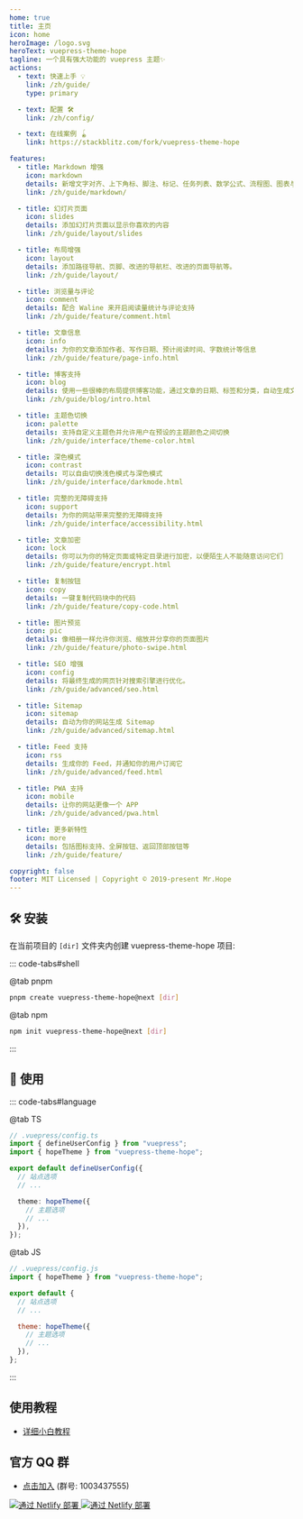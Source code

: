 ```yaml
---
home: true
title: 主页
icon: home
heroImage: /logo.svg
heroText: vuepress-theme-hope
tagline: 一个具有强大功能的 vuepress 主题✨
actions:
  - text: 快速上手 💡
    link: /zh/guide/
    type: primary

  - text: 配置 🛠
    link: /zh/config/

  - text: 在线案例 🪀
    link: https://stackblitz.com/fork/vuepress-theme-hope

features:
  - title: Markdown 增强
    icon: markdown
    details: 新增文字对齐、上下角标、脚注、标记、任务列表、数学公式、流程图、图表与幻灯片支持
    link: /zh/guide/markdown/

  - title: 幻灯片页面
    icon: slides
    details: 添加幻灯片页面以显示你喜欢的内容
    link: /zh/guide/layout/slides

  - title: 布局增强
    icon: layout
    details: 添加路径导航、页脚、改进的导航栏、改进的页面导航等。
    link: /zh/guide/layout/

  - title: 浏览量与评论
    icon: comment
    details: 配合 Waline 来开启阅读量统计与评论支持
    link: /zh/guide/feature/comment.html

  - title: 文章信息
    icon: info
    details: 为你的文章添加作者、写作日期、预计阅读时间、字数统计等信息
    link: /zh/guide/feature/page-info.html

  - title: 博客支持
    icon: blog
    details: 使用一些很棒的布局提供博客功能，通过文章的日期、标签和分类，自动生成文章、分类、标签与时间轴列表
    link: /zh/guide/blog/intro.html

  - title: 主题色切换
    icon: palette
    details: 支持自定义主题色并允许用户在预设的主题颜色之间切换
    link: /zh/guide/interface/theme-color.html

  - title: 深色模式
    icon: contrast
    details: 可以自由切换浅色模式与深色模式
    link: /zh/guide/interface/darkmode.html

  - title: 完整的无障碍支持
    icon: support
    details: 为你的网站带来完整的无障碍支持
    link: /zh/guide/interface/accessibility.html

  - title: 文章加密
    icon: lock
    details: 你可以为你的特定页面或特定目录进行加密，以便陌生人不能随意访问它们
    link: /zh/guide/feature/encrypt.html

  - title: 复制按钮
    icon: copy
    details: 一键复制代码块中的代码
    link: /zh/guide/feature/copy-code.html

  - title: 图片预览
    icon: pic
    details: 像相册一样允许你浏览、缩放并分享你的页面图片
    link: /zh/guide/feature/photo-swipe.html

  - title: SEO 增强
    icon: config
    details: 将最终生成的网页针对搜索引擎进行优化。
    link: /zh/guide/advanced/seo.html

  - title: Sitemap
    icon: sitemap
    details: 自动为你的网站生成 Sitemap
    link: /zh/guide/advanced/sitemap.html

  - title: Feed 支持
    icon: rss
    details: 生成你的 Feed，并通知你的用户订阅它
    link: /zh/guide/advanced/feed.html

  - title: PWA 支持
    icon: mobile
    details: 让你的网站更像一个 APP
    link: /zh/guide/advanced/pwa.html

  - title: 更多新特性
    icon: more
    details: 包括图标支持、全屏按钮、返回顶部按钮等
    link: /zh/guide/feature/

copyright: false
footer: MIT Licensed | Copyright © 2019-present Mr.Hope
---
```


## 🛠 安装

在当前项目的 `[dir]` 文件夹内创建 vuepress-theme-hope 项目:

::: code-tabs#shell

@tab pnpm

```bash
pnpm create vuepress-theme-hope@next [dir]
```

@tab npm

```bash
npm init vuepress-theme-hope@next [dir]
```

:::

## 🚀 使用

::: code-tabs#language

@tab TS

```ts
// .vuepress/config.ts
import { defineUserConfig } from "vuepress";
import { hopeTheme } from "vuepress-theme-hope";

export default defineUserConfig({
  // 站点选项
  // ...

  theme: hopeTheme({
    // 主题选项
    // ...
  }),
});
```

@tab JS

```js
// .vuepress/config.js
import { hopeTheme } from "vuepress-theme-hope";

export default {
  // 站点选项
  // ...

  theme: hopeTheme({
    // 主题选项
    // ...
  }),
};
```

:::

## 使用教程

- [详细小白教程](cookbook/tutorial/README.md)

## 官方 QQ 群

- [点击加入](https://jq.qq.com/?_wv=1027&k=rATJyxGK) (群号: 1003437555)

<!-- markdownlint-disable -->

<a v-if="isNetlify" href="https://www.netlify.com" target="_blank">

![通过 Netlify 部署](https://www.netlify.com/img/global/badges/netlify-light.svg#light)
![通过 Netlify 部署](https://www.netlify.com/img/global/badges/netlify-dark.svg#dark)

</a>

<script setup lang="ts">
const isNetlify = IS_NETLIFY;
</script>
